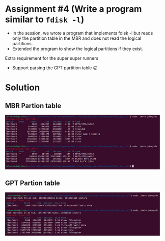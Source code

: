 # Assignment #4 (Write a program similar to ``fdisk -l``)

- In the session, we wrote a program that implements fdisk -l but reads only the partition table in the MBR and does not read the logical partitions.
- Extended the program to show the logical partitions if they exist.

Extra requirement for the super super runners
- Support parsing the GPT partition table 🙃
# Solution 
## MBR Partion table
![](./solution_MBR.png)

## GPT Partion table
![](./solution_GPT.png)
